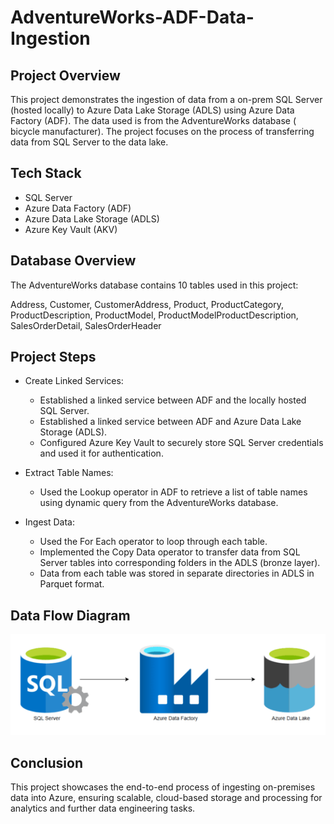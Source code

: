 # AdventureWorks-ADF-Data-Ingestion

## Project Overview
This project demonstrates the ingestion of data from a on-prem SQL Server (hosted locally) to Azure Data Lake Storage (ADLS) using Azure Data Factory (ADF). The data used is from the AdventureWorks database ( bicycle manufacturer). The project focuses on the process of transferring data from SQL Server to the data lake.

## Tech Stack
- SQL Server 
- Azure Data Factory (ADF)
- Azure Data Lake Storage (ADLS)
- Azure Key Vault (AKV)

## Database Overview
The AdventureWorks database contains 10 tables used in this project:

Address, Customer, CustomerAddress, Product, ProductCategory, ProductDescription, ProductModel, ProductModelProductDescription, SalesOrderDetail, SalesOrderHeader

## Project Steps
- Create Linked Services:
    - Established a linked service between ADF and the locally hosted SQL Server.
    - Established a linked service between ADF and Azure Data Lake Storage (ADLS).
    - Configured Azure Key Vault to securely store SQL Server credentials and used it for authentication.
    
- Extract Table Names:
   - Used the Lookup operator in ADF to retrieve a list of table names using dynamic query from the AdventureWorks database.

- Ingest Data:
    - Used the For Each operator to loop through each table.
    - Implemented the Copy Data operator to transfer data from SQL Server tables into corresponding folders in the ADLS (bronze layer).
    - Data from each table was stored in separate directories in ADLS in Parquet format.
 
## Data Flow Diagram
![Data Flow Diagram](https://github.com/SHIVAM-MANDHAN/AdventureWorks-ADF-Data-Ingestion/blob/main/assets/AW%20Data%20Flow.png)

## Conclusion
This project showcases the end-to-end process of ingesting on-premises data into Azure, ensuring scalable, cloud-based storage and processing for analytics and further data engineering tasks.
